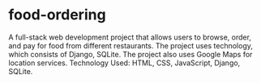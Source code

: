 # food-ordering
A full-stack web development project that allows users to browse, order, and pay for food from different restaurants. The project uses technology, which consists of Django, SQLite. The project also uses Google Maps for location services.
Technology Used: HTML, CSS, JavaScript, Django, SQLite.


